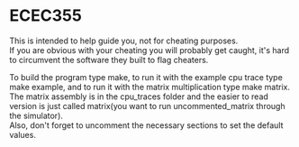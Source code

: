 # ECEC355   
This is intended to help guide you, not for cheating purposes.   
If you are obvious with your cheating you will probably get caught, it's hard to circumvent the software they built to flag cheaters.   
 
To build the program type make, to run it with the example cpu trace type make example, and to run it with the matrix multiplication type make matrix.    
The matrix assembly is in the cpu_traces folder and the easier to read version is just called matrix(you want to run uncommented_matrix through the simulator).   
Also, don't forget to uncomment the necessary sections to set the default values.
